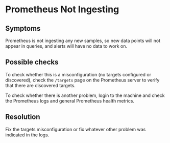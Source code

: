 # Prometheus Not Ingesting

## Symptoms

Prometheus is not ingesting any new samples, so new data points will not
appear in queries, and alerts will have no data to work on.

## Possible checks

To check whether this is a misconfiguration (no targets configured or
discovered), check the `/targets` page on the Prometheus server to verify
that there are discovered targets.

To check whether there is another problem, login to the machine and check
the Prometheus logs and general Prometheus health metrics.

## Resolution

Fix the targets misconfiguration or fix whatever other problem was indicated
in the logs.
